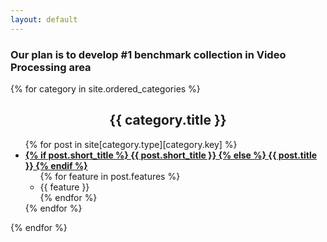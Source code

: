 ```yaml
---
layout: default
---
```


<link rel="stylesheet" href="/assets/css/style.css">

<h3 style="align-self: center;">Our plan is to develop #1 benchmark collection in Video Processing area</h3>

<div class="posts">
{% for category in site.ordered_categories %}
    <h2 style="text-align: center;">{{ category.title }}</h2>
    <ul>
    {% for post in site[category.type][category.key] %}
        <li>
            <b><a href="
            {% if post.external_url %}
                {{ post.external_url }}
            {% else %}
                {{ site.baseurl }}{{ post.url }}
            {% endif %}">
            {% if post.short_title %}
                {{ post.short_title }}
            {% else %}
                {{ post.title }}
            {% endif %}
            </a></b>
            <ul>
            {% for feature in post.features %}
                <li>{{ feature }}</li>
            {% endfor %}
            </ul>
        </li>
    {% endfor %}
    </ul>
{% endfor %}
</div>

